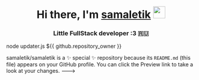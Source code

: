 <h1 align="center">Hi there, I'm <a href="https://https://vk.com/xomkax.ru/" target="_blank">samaletik</a> 
<img src="https://github.com/blackcater/blackcater/raw/main/images/Hi.gif" height="32"/></h1>
<h3 align="center">Little FullStack developer :3 🇷🇺</h3>

node updater.js ${{ github.repository_owner }} <themeName>

samaletik/samaletik is a ✨ special ✨ repository because its `README.md` (this file) appears on your GitHub profile.
You can click the Preview link to take a look at your changes.
--->
